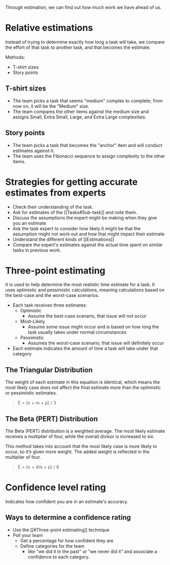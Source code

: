 Through estimation, we can find out how much work we have ahead of us. 

# Relative estimations
Instead of trying to determine exactly how long a task will take, we compare the effort of that task to another task, and that becomes the estimate. 

Methods:
- T-shirt sizes
- Story points

## T-shirt sizes
- The team picks a task that seems "medium" complex to complete; from now on, it will be the "Medium" size.
- The team compares the other items against the medium size and assigns Small, Extra Small, Large, and Extra Large complexities.

## Story points
- The team picks a task that becomes the "anchor" item and will conduct estimates against it.
- The team uses the Fibonacci sequence to assign complexity to the other items.

# Strategies for getting accurate estimates from experts
- Check their understanding of the task.
- Ask for estimates of the [[Tasks#Sub-task]] and note them.
- Discuss the assumptions the expert might be making when they give you an estimate
- Ask the task expert to consider how likely it might be that the assumption might not work out and how that might impact their estimate
- Understand the different kinds of [[Estimations]]
- Compare the expert's estimates against the actual time spent on similar tasks in previous work. 

# Three-point estimating
It is used to help determine the most realistic time estimate for a task. It uses optimistic and pessimistic calculations, meaning calculations based on the best-case and the worst-case scenarios. 

- Each task receives three estimates:
	- Optimistic
		- Assume the best-case scenario, that issue will not occur
	- Most-Likely
		- Assume some issue might occur and is based on how long the task usually takes under normal circumstances
	- Pessimistic
		- Assumes the worst-case scenario, that issue will definitely occur
- Each estimate indicates the amount of time a task will take under that category

## The Triangular Distribution

The weight of each estimate in this equation is identical, which means the most likely case does not affect the final estimate more than the optimistic or pessimistic estimates.

> E = (o + m + p) / 3 

## The Beta (PERT) Distribution
The Beta (PERT) distribution is a weighted average. The most likely estimate receives a multiplier of four, while the overall divisor is increased to six. 

This method takes into account that the most likely case is more likely to occur, so it’s given more weight. The added weight is reflected in the multiplier of four.

> E = (o + 4m + p) / 6 

# Confidence level rating
Indicates how confident you are in an estimate's accuracy.

## Ways to determine a confidence rating
- Use the [[#Three-point estimating]] technique
- Poll your team
	- Get a percentage for how confident they are
	- Define categories for the team 
		- like "we did it in the past" or "we never did it" and associate a confidence to each category.